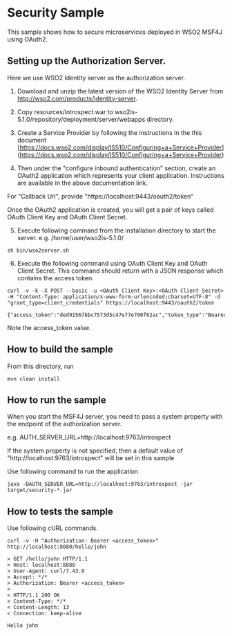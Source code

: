 # Security Sample

This sample shows how to secure microservices deployed in WSO2 MSF4J using OAuth2.

## Setting up the Authorization Server.

Here we use WSO2 Identity server as the authorization server.

1) Download and unzip the latest version of the WSO2 Identity Server from http://wso2.com/products/identity-server.

2) Copy resources/introspect.war to wso2is-5.1.0/repository/deployment/server/webapps directory.

3) Create a Service Provider by following the instructions in the this document
 [https://docs.wso2.com/display/IS510/Configuring+a+Service+Provider]
 (https://docs.wso2.com/display/IS510/Configuring+a+Service+Provider)

4) Then under the "configure inbound authentication" section, create an OAuth2 application which represents your
client application. Instructions are available in the above documentation link. 

For "Callback Url", provide "https://localhost:9443/oauth2/token"

Once the OAuth2 application is created,
you will get a pair of keys called OAuth Client Key and OAuth Client Secret.

5) Execute following command from the installation directory to start the server.  e.g. /home/user/wso2is-5.1.0/

 ```
 sh bin/wso2server.sh
 ```

6) Execute the following command using OAuth Client Key and OAuth Client Secret.
This command should return with a JSON response which contains the access token.

 ```
 curl -v -k -X POST --basic -u <OAuth Client Key>:<OAuth Client Secret> -H "Content-Type: application/x-www-form-urlencoded;charset=UTF-8" -d "grant_type=client_credentials" https://localhost:9443/oauth2/token
 ```

 ```
 {"access_token":"ded91567bbc7573d5c47e77e700f62ac","token_type":"Bearer","expires_in":3600}
 ```

Note the access_token value.

## How to build the sample

From this directory, run

```
mvn clean install
```

## How to run the sample

When you start the MSF4J server, you need to pass a system property with the endpoint of the authorization server.

e.g. AUTH_SERVER_URL=http://localhost:9763/introspect

If the system property is not specified, then a default value of "http://localhost:9763/introspect" will be set in this
 sample

Use following command to run the application

```
java -DAUTH_SERVER_URL=http://localhost:9763/introspect -jar target/security-*.jar
```

## How to tests the sample

Use following cURL commands.

```
curl -v -H "Authorization: Bearer <access_token>" http://localhost:8080/hello/john

> GET /hello/john HTTP/1.1
> Host: localhost:8080
> User-Agent: curl/7.43.0
> Accept: */*
> Authorization: Bearer <access_token>
>
< HTTP/1.1 200 OK
< Content-Type: */*
< Content-Length: 13
< Connection: keep-alive

Hello john

```
